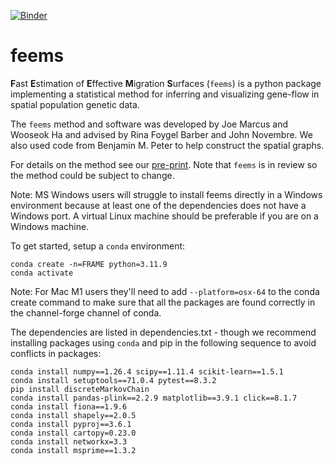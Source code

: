 
[![Binder](https://mybinder.org/badge.svg)](https://mybinder.org/v2/gh/NovembreLab/feems/main)

# feems

**F**ast **E**stimation of **E**ffective **M**igration **S**urfaces (`feems`) is a python package 
implementing a statistical method for inferring and visualizing gene-flow in 
spatial population genetic data.

The `feems` method and software was developed by Joe Marcus and Wooseok Ha and 
advised by Rina Foygel Barber and John Novembre. We also used code from Benjamin M. Peter 
to help construct the spatial graphs. 

For details on the method see our [pre-print](https://www.biorxiv.org/content/10.1101/2020.08.07.242214v1). Note that `feems` is in review so the method could be subject to change.  

Note: MS Windows users will struggle to install feems directly in a 
Windows environment because at least one of the dependencies does not
have a Windows port.  A virtual Linux machine should be preferable if 
you are on a Windows machine. 
 
 
 
To get started, setup a `conda` environment:

```
conda create -n=FRAME python=3.11.9
conda activate 
```
Note: For Mac M1 users they'll need to add `--platform=osx-64` to the conda create command to make sure that all the packages are found correctly in the channel-forge channel of conda. 

The dependencies are listed in dependencies.txt - though we recommend installing packages using `conda` and pip in the following sequence to avoid conflicts in packages:

```
conda install numpy==1.26.4 scipy==1.11.4 scikit-learn==1.5.1
conda install setuptools==71.0.4 pytest==8.3.2
pip install discreteMarkovChain
conda install pandas-plink==2.2.9 matplotlib==3.9.1 click==8.1.7
conda install fiona==1.9.6
conda install shapely==2.0.5
conda install pyproj==3.6.1
conda install cartopy=0.23.0
conda install networkx=3.3
conda install msprime==1.3.2

```

